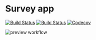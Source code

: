 # Survey app

[![Build Status](https://img.shields.io/endpoint.svg?url=https%3A%2F%2Factions-badge.atrox.dev%2Fantecha%2Fsurvey%2Fbadge%3Fref%3Dstaging&style=for-the-badge&label=staging)](https://actions-badge.atrox.dev/antecha/survey/goto?ref=staging)
[![Build Status](https://img.shields.io/endpoint.svg?url=https%3A%2F%2Factions-badge.atrox.dev%2Fantecha%2Fsurvey%2Fbadge%3Fref%3Dstaging&style=for-the-badge&label=production)](https://actions-badge.atrox.dev/antecha/survey/goto?ref=master)
[![Codecov](https://img.shields.io/codecov/c/github/antecha/survey?style=for-the-badge)](https://codecov.io/gh/antecha/survey) 

![preview workflow](https://github.com/antecha/survey/workflows/preview%20workflow/badge.svg)

